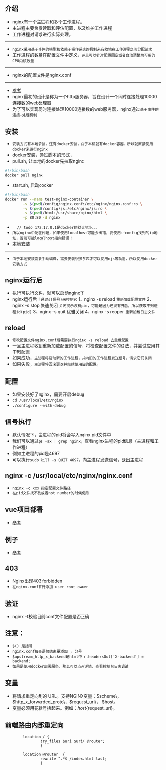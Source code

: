 ## 介绍

* nginx有一个主进程和多个工作进程。
* 主进程主要负责读取和评估配置，以及维护工作进程
* 工作进程对请求进行实际处理。

---

* `nginx采用基于事件的模型和依赖于操作系统的机制来有效地在工作进程之间分配请求`
* 工作进程的数量在配置文件中定义，`并且可以针对配置固定或者自动调整为可用的CPU内核数量`

---

* nginx的配置文件是nginx.conf

---

* [参考]("http://nginx.org/en/docs/")
* nginx最初的设计是称为一个http服务器，旨在设计一个同时连接处理10000连接数的web处理器
* 为了可以实现同时连接处理10000连接数的web服务器，nginx通过`基于事件的连接-处理机制`

## 安装

* `安装方式有本地安装，还有docker安装，由于本机就有docker容器，所以就直接使用docker来运行nginx`
* docker安装，通过脚本的形式，
* pull.sh, 让本地的docker先拉取nginx

```bash
#!/bin/bash
docker pull nginx
```

* start.sh, 启动docker

```bash
#!/bin/bash
docker run --name test-nginx-container \
        -v $(pwd)/config/nginx.conf:/etc/nginx/nginx.conf:ro \
        -v $(pwd)/config/js:/etc/nginx/js:ro \
        -v $(pwd)/html:/usr/share/nginx/html \
        -p 80:80 -d nginx
```

* `  // todo 172.17.0.1是docker的默认地址。。。`
* `所以nginx中配置代理，如果使用localhost可能会出错，要使用ifconfig找到的ip地址，否则可能localhost指向错误！`
* [本地安装]("https://www.cnblogs.com/meng1314-shuai/p/8335140.html")

---

* `由于本地安装需要手动编译，需要安装很多东西才可以使用njs等功能，所以使用docker安装方式`

## nginx运行后

* 执行可执行文件，就可以启动nginx了
* nginx运行后！`通过s(信号)来控制它`
  1、nginx -s reload `重新加载配置文件`
  2、nginx -s stop 快速关闭
  `关闭提示没有pid，可能是因为还没有开启，所以获取不到进程id(pid)`
  3、nginx -s quit 优雅关闭
  4、nginx -s reopen `重新加载日志文件`

## reload

* `修改配置文件nginx.conf后需要执行nginx -s reload 去重载配置`
* 一旦主进程收到重新加载配置的信号，将检查配置文件的语法，并尝试应用其中的配置
* 如果成功，`主进程将启动新的工作进程，并向旧的工作进程发送信号，请求它们关闭`
* 如果失败，`主进程将回滚更改并继续使用旧的配置`。

## 配置

* 如果安装好了nginx，需要开启debug
* `cd /usr/local/etc/nginx`
* `./configure --with-debug`

## 信号执行

* 默认情况下，主进程的pid将会写入nginx.pid文件中
* 我们可以通过`ps -ax | grep nginx`，查看nginx进程的pid信息（主进程和工作进程）
* 例如主进程的pid是4697
* 可以执行`sudo kill -s QUIT 4697`，向主进程发送信号，退出主进程

## nginx -c /usr/local/etc/nginx/nginx.conf

* `nginx -c xxx 指定配置文件路径`
* `在pid文件找不到或者not number的时候使用`

## vue项目部署

* [参考]("https://blog.csdn.net/mocoe/article/details/83932268")

## 例子

* [参考]("https://github.com/dunwu/nginx-tutorial/blob/master/docs/nginx-configuration.md")

## 403

* Nginx出现403 forbidden
* `在nginx.conf首行添加 user root owner`

## 验证

* nginx -t校验目前conf文件配置是否正确

## 注意：

* `$() 是括号`
* `nginx.conf每条语句结束要添加 ; 分号`
* `$upstream_http_x_backend是html中 r.headersOut['X-backend'] = backend;`
* `如果是使用docker部署服务，那么可以点开详情，查看控制台日志调试`

## 变量

* 将请求重定向到的 URL。支持NGINX变量：$scheme\，$http_x_forwarded_proto\，$request_uri\， $host。
* 变量必须用花括号括起来。例如：${host}${request_uri}。

## 前端路由内部重定向

```text
        location / {
                try_files $uri $uri/ @router;
                }
 
        location @router  {
                rewrite ^.*$ /index.html last;
                }
```
